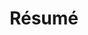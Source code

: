 ---
layout: page
title: Résumé
nav_order: 4
newtab: true
permalink: resume/
# redirect_from: resume/
redirect: /assets/pdf/Shramay_Palta_CV.pdf
nav: false
---